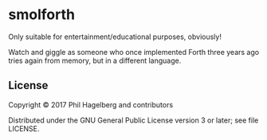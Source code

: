 # smolforth

Only suitable for entertainment/educational purposes, obviously!

Watch and giggle as someone who once implemented Forth three years ago
tries again from memory, but in a different language.

## License

Copyright © 2017 Phil Hagelberg and contributors

Distributed under the GNU General Public License version 3 or later; see file LICENSE.
